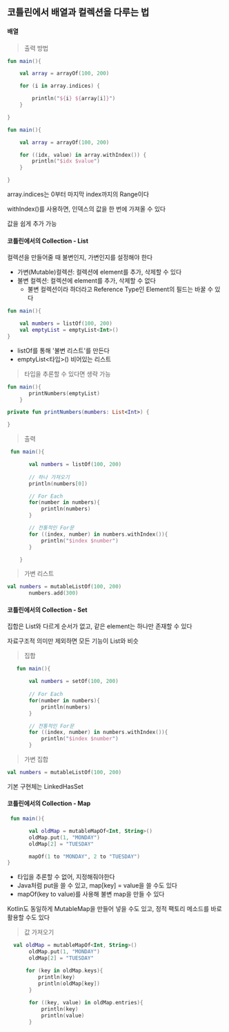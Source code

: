 ## 코틀린에서 배열과 컬렉션을 다루는 법

#### 배열

> 출력 방법
```kotlin
fun main(){

    val array = arrayOf(100, 200)

    for (i in array.indices) {

        println("${i} ${array[i]}")
    }

}
```

```kotlin
fun main(){

    val array = arrayOf(100, 200)

    for ((idx, value) in array.withIndex()) {
        println("$idx $value")
    }

}
```

array.indices는 0부터 마지막 index까지의 Range이다

withIndex()를 사용하면, 인덱스의 값을 한 번에 가져올 수 있다

값을 쉽게 추가 가능

#### 코틀린에서의 Collection - List

컬렉션을 만들어줄 때 불변인지, 가변인지를 설정해야 한다

- 가변(Mutable)컬렉션: 컬렉션에 element를 추가, 삭제할 수 있다
- 불변 컬렉션: 컬렉션에 element를 추가, 삭제할 수 없다
    - 불변 컬렉션이라 하더라고 Reference Type인 Element의 필드는 바꿀 수 있다

```kotlin
fun main(){

    val mumbers = listOf(100, 200)
    val emptyList = emptyList<Int>()
}
```
- listOf를 통해 '불변 리스트'를 만든다
- emptyList<타입>() 비어있는 리스트

> 타입을 추론할 수 있다면 생략 가능
```kotlin
fun main(){
       printNumbers(emptyList)
    }

private fun printNumbers(mumbers: List<Int>) {

}
```

> 출력
```kotlin
 fun main(){

       val numbers = listOf(100, 200)
       
       // 하나 가져오기
       println(numbers[0])

       // For Each
       for(number in numbers){
           println(numbers)
       }

       // 전통적인 For문
       for ((index, number) in numbers.withIndex()){
           println("$index $number")
       }

    }
```

> 가변 리스트
```kotlin
val numbers = mutableListOf(100, 200)
       numbers.add(300)
```

#### 코틀린에서의 Collection - Set

집합은 List와 다르게 순서가 없고, 같은 element는 하나만 존재할 수 있다
        
자료구조적 의미만 제외하면 모든 기능이 List와 비슷

> 집합
```kotlin
   fun main(){

       val numbers = setOf(100, 200)
       
       // For Each
       for(number in numbers){
           println(numbers)
       }

       // 전통적인 For문
       for ((index, number) in numbers.withIndex()){
           println("$index $number")
       }
```

> 가변 집합
```kotlin
val numbers = mutableListOf(100, 200)
```

기본 구현체는 LinkedHasSet


#### 코틀린에서의 Collection - Map 

```kotlin
 fun main(){

       val oldMap = mutableMapOf<Int, String>()
       oldMap.put(1, "MONDAY")
       oldMap[2] = "TUESDAY"

       mapOf(1 to "MONDAY", 2 to "TUESDAY")
}
```
- 타입을 추론할 수 없어, 지정해줘야한다
- Java처럼 put을 쓸 수 있고, map[key] = value을 쓸 수도 있다
- mapOf(key to value)를 사용해 불변 map을 만들 수 있다

Kotlin도 동일하게 MutableMap을 만들어 넣을 수도 있고, 정적 팩토리 메소드를 바로 활용할 수도 있다

> 값 가져오기
```kotlin
  val oldMap = mutableMapOf<Int, String>()
       oldMap.put(1, "MONDAY")
       oldMap[2] = "TUESDAY"

      for (key in oldMap.keys){
          println(key)
          println(oldMap[key])
       }
       
       for ((key, value) in oldMap.entries){
           println(key)
           println(value)
       }
```